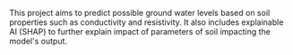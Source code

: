 This project aims to predict possible ground water levels based on soil properties such as conductivity and resistivity. It also includes explainable AI (SHAP) to further explain impact of parameters of soil impacting the model's output.
